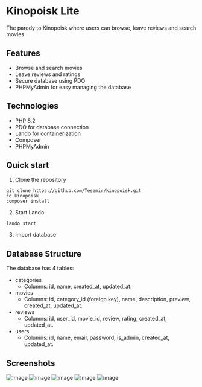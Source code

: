 # Kinopoisk Lite 
The parody to Kinopoisk where users can browse, leave reviews and search movies.

## Features
- Browse and search movies
- Leave reviews and ratings
- Secure database using PDO
- PHPMyAdmin for easy managing the database

## Technologies
- PHP 8.2
- PDO for database connection
- Lando for containerization
- Composer
- PHPMyAdmin

## Quick start
1. Clone the repository
```text
git clone https://github.com/Tesemir/kinopoisk.git
cd kinopoisk
composer install
```
2. Start Lando
```text
lando start
```
3. Import database

## Database Structure
The database has 4 tables:
- categories
  - Columns: id, name, created_at, updated_at.
- movies
  - Columns: id, category_id (foreign key), name, description, preview, created_at, updated_at.
- reviews
  - Columns: id, user_id, movie_id, review, rating, created_at, updated_at.
- users
  - Columns: id, name, email, password, is_admin, created_at, updated_at.

## Screenshots
![image](https://github.com/user-attachments/assets/c733503a-452b-4c40-a378-786c8c27cc46)
![image](https://github.com/user-attachments/assets/85b117ee-829d-45b9-9d80-60099ea1ee73)
![image](https://github.com/user-attachments/assets/cd40a9be-b00d-498d-aef5-9ad468c61d57)
![image](https://github.com/user-attachments/assets/679cc95e-fd8e-492f-9b04-e4619c65cc5e)
![image](https://github.com/user-attachments/assets/d4482809-fabd-4e0e-9e03-db56a19a610e)
